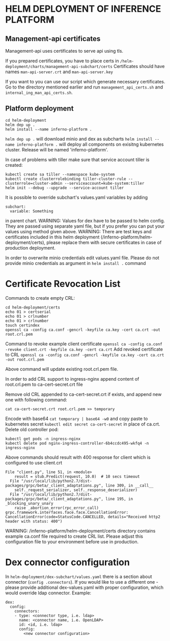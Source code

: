 # HELM DEPLOYMENT OF INFERENCE PLATFORM

## Management-api certificates
Management-api uses certificates to serve api using tls. 

If you prepared certificates, you have to place certs in ```/helm-deployment/charts/management-api-subchart/certs```
Certificates should have names ```man-api-server.crt``` and ```man-api-server.key```

If you want to you can use our script which generate necessary certificates.
Go to the directory mentioned earlier and run ```management_api_certs.sh``` and ```internal_ing_man_api_certs.sh```.

## Platform deployment 
```
cd helm-deployment
helm dep up .
helm install --name inferno-platform . 
```
`helm dep up .` will download minio and dex as subcharts
`helm install --name inferno-platform .` will deploy all components on exisitng kubernetes cluster. Release will be named 'inferno-platform'.

In case of problems with tiller make sure that service account tiller is created:
```
kubectl create sa tiller --namespace kube-system
kubectl create clusterrolebinding tiller-cluster-rule --clusterrole=cluster-admin --serviceaccount=kube-system:tiller
helm init --debug --upgrade --service-account tiller
```

It is possible to override subchart's values.yaml variables by adding 
```
subchart:
  variable: Something
```
in parent chart.
WARNING: Values for dex have to be passed to helm config. They are passed using separate yaml file, but if you prefer you can put your values using method given above.
WARNING: There are test keys and certificates included in this helm deployment (/inferno-platform/helm-deployment/certs), please replace them with secure certificates in case of production deployment.

In order to overwrite minio credentials edit values.yaml file. 
Please do not provide minio credentials as argument in `helm install .` command

# Certificate Revocation List

Commands to create empty CRL:

```
cd helm-deployment/certs
echo 01 > certserial
echo 01 > crlnumber
echo 01 > crlnumber
touch certindex
openssl ca -config ca.conf -gencrl -keyfile ca.key -cert ca.crt -out root.crl.pem

```
Command to revoke example client certificate
`openssl ca -config ca.conf -revoke client.crt -keyfile ca.key -cert ca.crt`
Add revoked certificate to CRL
`openssl ca -config ca.conf -gencrl -keyfile ca.key -cert ca.crt -out root.crl.pem`

Above command will update existing root.crl.pem file.

In order to add CRL support to ingress-nginx append content of root.crl.pem to ca-cert-secret.crt file

Remove old CRL appended to ca-cert-secret.crt if exists, and append new one with following command:

`cat ca-cert-secret.crt root.crl.pem >> temporary`

Encode with base64 `cat temporary | base64 -w0`
and copy paste to kubernetes secret `kubectl edit secret ca-cert-secret` in place of ca.crt.
Delete old controller pod:

```
kubectl get pods -n ingress-nginx
kubectl delete pod nginx-ingress-controller-6b4ccdc495-wkfq4 -n ingress-nginx
```

Above commands should result with 400 response for client which is configured to use client.crt

```  
File "client.py", line 51, in <module>
    result = stub.Predict(request, 10.0)  # 10 secs timeout
  File "/usr/local/lib/python2.7/dist-packages/grpc/beta/_client_adaptations.py", line 309, in __call__
    self._request_serializer, self._response_deserializer)
  File "/usr/local/lib/python2.7/dist-packages/grpc/beta/_client_adaptations.py", line 195, in _blocking_unary_unary
    raise _abortion_error(rpc_error_call)
grpc.framework.interfaces.face.face.CancellationError: CancellationError(code=StatusCode.CANCELLED, details="Received http2 header with status: 400")
```

WARNING: /inferno-platform/helm-deployment/certs directory contains example ca.conf file required to create CRL list. Please adjust this configuration file to your environment before use in production.

# Dex connector configuration
In `helm-deployment/dex-subchart/values.yaml` there is a section about connector (`config
.connectors`). If you would like to use a different one - please provide additional dex-values.yaml
with proper configuration, which would override ldap connector.
Example:
```
dex:
  config:
    connectors:
    - type: <connector type, i.e. ldap>
      name: <connector name, i.e. OpenLDAP>
      id: <id, i.e. ldap>
      config:
        <new connector configuration>
```
